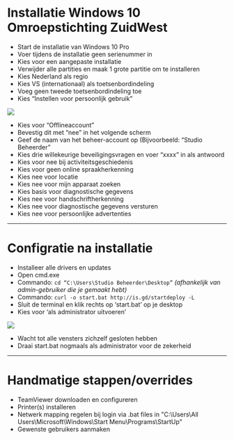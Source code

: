# Installatie Windows 10 Omroepstichting ZuidWest
- Start de installatie van Windows 10 Pro
- Voer tijdens de installatie geen serienummer in
- Kies voor een aangepaste installatie
- Verwijder alle partities en maak 1 grote partitie om te installeren
- Kies Nederland als regio
- Kies VS (internationaal) als toetsenbordindeling
- Voeg geen tweede toetsenbordindeling toe
- Kies “Instellen voor persoonlijk gebruik”

![](https://i.imgur.com/uMbD4wV.png)

- Kies voor “Offlineaccount”
- Bevestig dit met “nee” in het volgende scherm
- Geef de naam van het beheer-account op (Bijvoorbeeld: “Studio Beheerder”
- Kies drie willekeurige beveiligingsvragen en voer “xxxx” in als antwoord
- Kies voor nee bij activiteitsgeschiedenis
- Kies voor geen online spraakherkenning
- Kies nee voor locatie
- Kies nee voor mijn apparaat zoeken
- Kies basis voor diagnostische gegevens
- Kies nee voor handschriftherkenning
- Kies nee voor diagnostische gegevens versturen
- Kies nee voor persoonlijke advertenties
______
# Configratie na installatie
- Installeer alle drivers en updates
- Open cmd.exe 
- Commando: ```cd “C:\Users\Studio Beheerder\Desktop”``` _(afhankelijk van admin-gebruiker die je gemaakt hebt)_
- Commando: ```curl -o start.bat http://is.gd/startdeploy -L```
- Sluit de terminal en klik rechts op ‘start.bat’ op je desktop
- Kies voor ‘als administrator uitvoeren’

![](https://i.imgur.com/CJKDAeq.png)

- Wacht tot alle vensters zichzelf gesloten hebben
- Draai start.bat nogmaals als administrator voor de zekerheid
______
# Handmatige stappen/overrides
- TeamViewer downloaden en configureren
- Printer(s) installeren
- Netwerk mapping regelen bij login via .bat files in
"C:\Users\All Users\Microsoft\Windows\Start Menu\Programs\StartUp\"
- Gewenste gebruikers aanmaken
